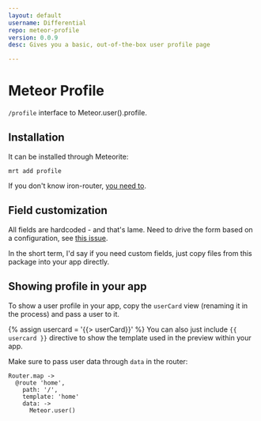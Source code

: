 ```yaml
---
layout: default
username: Differential
repo: meteor-profile
version: 0.0.9
desc: Gives you a basic, out-of-the-box user profile page

---
```

# Meteor Profile

`/profile` interface to Meteor.user().profile.

## Installation

It can be installed through Meteorite:

```
mrt add profile
```
If you don't know iron-router, [you need to](https://github.com/EventedMind/iron-router#quick-start).

## Field customization

All fields are hardcoded - and that's lame. Need to drive the form based
on a configuration, see [this issue](https://github.com/BeDifferential/meteor-profile/issues/3).

In the short term, I'd say if you need custom fields, just copy files
from this package into your app directly.

## Showing profile in your app

To show a user profile in your app, copy the `userCard` view (renaming
it in the process) and pass a user to it.

{% assign usercard = '{{> userCard}}' %}
You can also just include `{{ usercard }}` directive to show the
template used in the preview within your app.

Make sure to pass user data through `data` in the router:

```
Router.map ->
  @route 'home',
    path: '/',
    template: 'home'
    data: ->
      Meteor.user()
```
